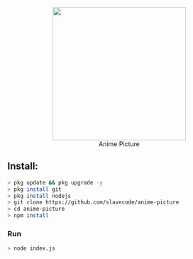 <p align="center">
<img src="https://raw.githubusercontent.com/slavecode/anime-picture/main/20210621_120358.jpg" width="300" height="300"/>
<br>
Anime Picture
</p>

## Install:
```bash
> pkg update && pkg upgrade -y
> pkg install git
> pkg install nodejs
> git clone https://github.com/slavecode/anime-picture
> cd anime-picture
> npm install
```

### Run
```bash
> node index.js
```
